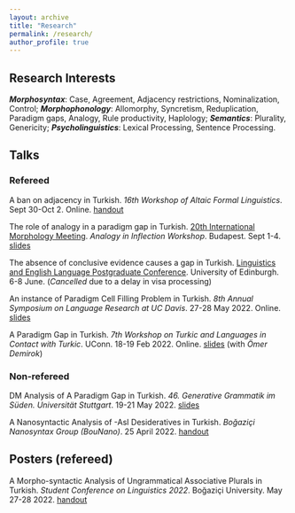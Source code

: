 ```yaml
---
layout: archive
title: "Research"
permalink: /research/
author_profile: true
---
```


## Research Interests

***Morphosyntax***: Case, Agreement, Adjacency restrictions, Nominalization, Control;
***Morphophonology***: Allomorphy, Syncretism, Reduplication, Paradigm gaps, Analogy, Rule productivity, Haplology;
***Semantics***: Plurality, Genericity;
***Psycholinguistics***: Lexical Processing, Sentence Processing.

## Talks

### Refereed

A ban on adjacency in Turkish. *16th Workshop of Altaic Formal Linguistics*. Sept 30-Oct 2. Online. [handout](https://github.com/muhammedileri/muhammedileri.github.io/blob/master/files/handout_WAFL16.pdf?raw=true)

The role of analogy in a paradigm gap in Turkish. [20th International Morphology Meeting](http://www.nytud.hu/imm20/program.html). *Analogy in Inflection Workshop*. Budapest. Sept 1-4. [slides](https://github.com/muhammedileri/muhammedileri.github.io/blob/master/files/IMM20_slides.pdf?raw=true)

The absence of conclusive evidence causes a gap in Turkish. [Linguistics and English Language Postgraduate Conference](https://pgc.lel.ed.ac.uk/?p=programme). University of Edinburgh. 6-8 June. (*Cancelled* due to a delay in visa processing)

An instance of Paradigm Cell Filling Problem in Turkish. *8th Annual Symposium on Language Research at UC Davis*. 27-28 May 2022. Online. [slides](https://github.com/muhammedileri/muhammedileri.github.io/blob/master/files/LanguageCluster_Slides.pdf?raw=true)

A Paradigm Gap in Turkish. *7th Workshop on Turkic and Languages in Contact with Turkic*. UConn. 18-19 Feb 2022. Online. [slides](https://github.com/muhammedileri/muhammedileri.github.io/blob/master/files/TU%2B7_slides.pdf?raw=true) (with *Ömer Demirok*)

### Non-refereed

DM Analysis of A Paradigm Gap in Turkish. *46. Generative Grammatik im Süden. Universität Stuttgart*. 19-21 May 2022. [slides](https://github.com/muhammedileri/muhammedileri.github.io/blob/master/files/GGS46_Slides.pdf?raw=true)

A Nanosyntactic Analysis of -AsI Desideratives in Turkish. *Boğaziçi Nanosyntax Group (BouNano)*. 25 April 2022. [handout](https://github.com/muhammedileri/muhammedileri.github.io/blob/master/files/BouNano_handout.pdf?raw=true)

## Posters (refereed)

A Morpho-syntactic Analysis of Ungrammatical Associative Plurals in Turkish. *Student Conference on Linguistics 2022*. Boğaziçi University. May 27-28 2022. [handout](https://github.com/muhammedileri/muhammedileri.github.io/blob/master/files/SCOL_Poster_Handout.pdf?raw=true)



